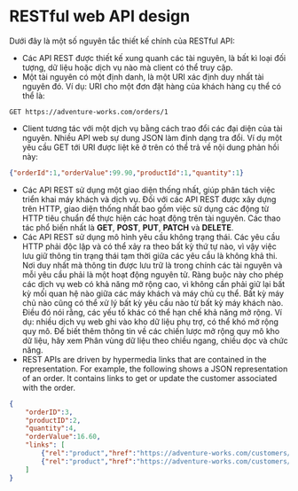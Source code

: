 # RESTful web API design


Dưới đây là một số nguyên tắc thiết kế chính của RESTful API:

- Các API REST được thiết kế xung quanh các tài nguyên, là bất kì loại đối tượng, dữ liệu hoặc dịch vụ nào mà client có thể truy cập.
- Một tài nguyên có một định danh, là một URI xác định duy nhất tài nguyên đó. Ví dụ: URI cho một đơn đặt hàng của khách hàng cụ thể có thể là:
```http request
GET https://adventure-works.com/orders/1
```
- Client tương tác với một dịch vụ bằng cách trao đổi các đại diện của tài nguyên. Nhiều API web sự dung JSON làm định dạng tra đổi. Ví dụ một yêu cầu GET tới URI được liệt kê ở trên có thể trả về nội dung phản hồi này:
```json
{"orderId":1,"orderValue":99.90,"productId":1,"quantity":1}
```
- Các API REST sử dụng một giao diện thống nhất, giúp phân tách việc triển khai máy khách và dịch vụ. Đối với các API REST được xây dựng trên HTTP, giao diện thống nhất bao gồm việc sử dụng các động từ HTTP tiêu chuẩn để thực hiện các hoạt động trên tài nguyên. Các thao tác phổ biến nhất là **GET**, **POST**, **PUT**, **PATCH** và **DELETE**.
- Các API REST sử dụng mô hình yêu cầu không trạng thái. Các yêu cầu HTTP phải độc lập và có thể xảy ra theo bất kỳ thứ tự nào, vì vậy việc lưu giữ thông tin trạng thái tạm thời giữa các yêu cầu là không khả thi. Nơi duy nhất mà thông tin được lưu trữ là trong chính các tài nguyên và mỗi yêu cầu phải là một hoạt động nguyên tử. Ràng buộc này cho phép các dịch vụ web có khả năng mở rộng cao, vì không cần phải giữ lại bất kỳ mối quan hệ nào giữa các máy khách và máy chủ cụ thể. Bất kỳ máy chủ nào cũng có thể xử lý bất kỳ yêu cầu nào từ bất kỳ máy khách nào. Điều đó nói rằng, các yếu tố khác có thể hạn chế khả năng mở rộng. Ví dụ: nhiều dịch vụ web ghi vào kho dữ liệu phụ trợ, có thể khó mở rộng quy mô. Để biết thêm thông tin về các chiến lược mở rộng quy mô kho dữ liệu, hãy xem Phân vùng dữ liệu theo chiều ngang, chiều dọc và chức năng.
- REST APIs are driven by hypermedia links that are contained in the representation. For example, the following shows a JSON representation of an order. It contains links to get or update the customer associated with the order.
```json
{
    "orderID":3,
    "productID":2,
    "quantity":4,
    "orderValue":16.60,
    "links": [
        {"rel":"product","href":"https://adventure-works.com/customers/3", "action":"GET" },
        {"rel":"product","href":"https://adventure-works.com/customers/3", "action":"PUT" }
    ]
}
```
